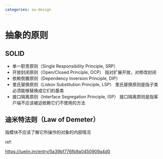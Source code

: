 ```yaml
---
categories: sw-design
---
```

# 抽象的原则

## SOLID

- 单一职责原则（Single Responsibility Principle, SRP）
-   开放封闭原则（Open/Closed Principle, OCP） 指对扩展开放，对修改封闭
-   依赖倒置原则（Dependency Inversion Principle, DIP）
-   里氏替换原则（Liskov Substitution Principle, LSP） 里氏替换原则是指子类必须能够替换成它们的基类
-   接口隔离原则（Interface Segregation Principle, ISP） 接口隔离原则是指客户端不应该被迫依赖它们不使用的方法


## 迪米特法则（Law of Demeter） 

指模块不应该了解它所操作的对象的内部情况

ref:

https://juejin.im/entry/5a39bf776fb9a0450909a4d0